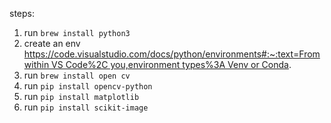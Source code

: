

steps:

1. run `brew install python3`
2. create an env [https://code.visualstudio.com/docs/python/environments#:~:text=From within VS Code%2C you,environment types%3A Venv or Conda](https://code.visualstudio.com/docs/python/environments#:~:text=From%20within%20VS%20Code%2C%20you,environment%20types%3A%20Venv%20or%20Conda).
3. run `brew install open cv`
4. run `pip install opencv-python`
5. run `pip install matplotlib`
6. run `pip install scikit-image`
